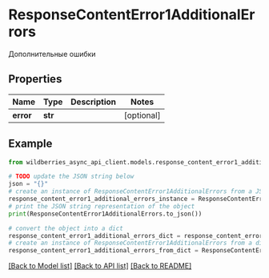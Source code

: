 # ResponseContentError1AdditionalErrors

Дополнительные ошибки

## Properties

Name | Type | Description | Notes
------------ | ------------- | ------------- | -------------
**error** | **str** |  | [optional] 

## Example

```python
from wildberries_async_api_client.models.response_content_error1_additional_errors import ResponseContentError1AdditionalErrors

# TODO update the JSON string below
json = "{}"
# create an instance of ResponseContentError1AdditionalErrors from a JSON string
response_content_error1_additional_errors_instance = ResponseContentError1AdditionalErrors.from_json(json)
# print the JSON string representation of the object
print(ResponseContentError1AdditionalErrors.to_json())

# convert the object into a dict
response_content_error1_additional_errors_dict = response_content_error1_additional_errors_instance.to_dict()
# create an instance of ResponseContentError1AdditionalErrors from a dict
response_content_error1_additional_errors_from_dict = ResponseContentError1AdditionalErrors.from_dict(response_content_error1_additional_errors_dict)
```
[[Back to Model list]](../README.md#documentation-for-models) [[Back to API list]](../README.md#documentation-for-api-endpoints) [[Back to README]](../README.md)


